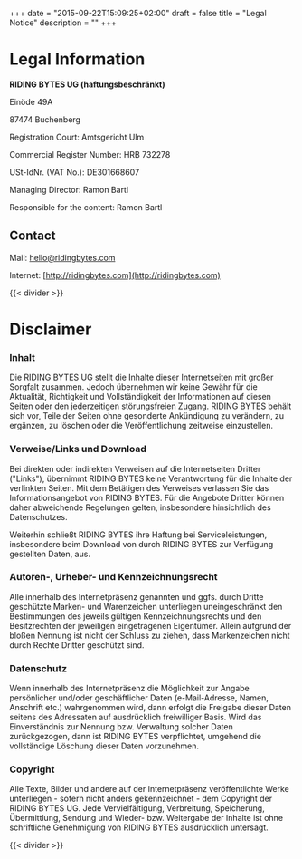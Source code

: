 +++
date = "2015-09-22T15:09:25+02:00"
draft = false
title = "Legal Notice"
description = ""
+++

# Legal Information

**RIDING BYTES UG (haftungsbeschränkt)**

Einöde 49A

87474 Buchenberg

Registration Court: Amtsgericht Ulm

Commercial Register Number: HRB 732278

USt-IdNr. (VAT No.): DE301668607

Managing Director: Ramon Bartl

Responsible for the content: Ramon Bartl


## Contact

Mail: [hello@ridingbytes.com](mailto:hello@ridingbytes.com)

Internet: [http://ridingbytes.com](http://ridingbytes.com)

{{< divider >}}

# Disclaimer

### Inhalt

Die RIDING BYTES UG stellt die Inhalte dieser Internetseiten mit großer Sorgfalt
zusammen. Jedoch übernehmen wir keine Gewähr für die Aktualität, Richtigkeit und
Vollständigkeit der Informationen auf diesen Seiten oder den jederzeitigen
störungsfreien Zugang. RIDING BYTES behält sich vor, Teile der Seiten ohne
gesonderte Ankündigung zu verändern, zu ergänzen, zu löschen oder die
Veröffentlichung zeitweise einzustellen.

### Verweise/Links und Download

Bei direkten oder indirekten Verweisen auf die Internetseiten Dritter ("Links"),
übernimmt RIDING BYTES keine Verantwortung für die Inhalte der verlinkten
Seiten. Mit dem Betätigen des Verweises verlassen Sie das Informationsangebot
von RIDING BYTES. Für die Angebote Dritter können daher abweichende Regelungen
gelten, insbesondere hinsichtlich des Datenschutzes.

Weiterhin schließt RIDING BYTES ihre Haftung bei Serviceleistungen, insbesondere
beim Download von durch RIDING BYTES zur Verfügung gestellten Daten, aus.

### Autoren-, Urheber- und Kennzeichnungsrecht

Alle innerhalb des Internetpräsenz genannten und ggfs. durch Dritte geschützte
Marken- und Warenzeichen unterliegen uneingeschränkt den Bestimmungen des
jeweils gültigen Kennzeichnungsrechts und den Besitzrechten der jeweiligen
eingetragenen Eigentümer. Allein aufgrund der bloßen Nennung ist nicht der
Schluss zu ziehen, dass Markenzeichen nicht durch Rechte Dritter geschützt sind.

### Datenschutz

Wenn innerhalb des Internetpräsenz die Möglichkeit zur Angabe persönlicher
und/oder geschäftlicher Daten (e-Mail-Adresse, Namen, Anschrift etc.)
wahrgenommen wird, dann erfolgt die Freigabe dieser Daten seitens des Adressaten
auf ausdrücklich freiwilliger Basis. Wird das Einverständnis zur Nennung bzw.
Verwaltung solcher Daten zurückgezogen, dann ist RIDING BYTES verpflichtet,
umgehend die vollständige Löschung dieser Daten vorzunehmen.

### Copyright

Alle Texte, Bilder und andere auf der Internetpräsenz veröffentlichte Werke
unterliegen - sofern nicht anders gekennzeichnet - dem Copyright der RIDING
BYTES UG. Jede Vervielfältigung, Verbreitung, Speicherung, Übermittlung, Sendung
und Wieder- bzw. Weitergabe der Inhalte ist ohne schriftliche Genehmigung von
RIDING BYTES ausdrücklich untersagt.

{{< divider >}}
